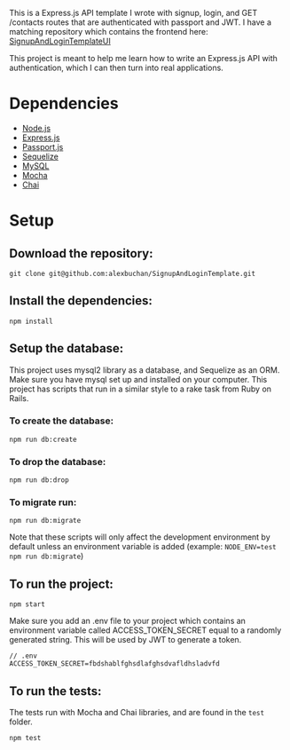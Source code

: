 This is a Express.js API template I wrote with signup, login, and GET /contacts routes that are authenticated with passport and JWT.
I have a matching repository which contains the frontend here: [SignupAndLoginTemplateUI](https://github.com/alexbuchan/SignupAndLoginTemplateUI)

This project is meant to help me learn how to write an Express.js API with authentication, which I can then turn into real applications.

# Dependencies

* [Node.js](https://nodejs.org/en/)
* [Express.js](https://expressjs.com/)
* [Passport.js](http://www.passportjs.org/)
* [Sequelize](https://sequelize.org/)
* [MySQL](https://www.mysql.com/)
* [Mocha](https://mochajs.org/)
* [Chai](https://www.chaijs.com/)

# Setup

## Download the repository:

`git clone git@github.com:alexbuchan/SignupAndLoginTemplate.git`

## Install the dependencies:

`npm install`

## Setup the database:

This project uses mysql2 library as a database, and Sequelize as an ORM. Make sure you have mysql set up and installed on your computer.
This project has scripts that run in a similar style to a rake task from Ruby on Rails.

### To create the database:

`npm run db:create`

### To drop the database:

`npm run db:drop`

### To migrate run:

`npm run db:migrate`

Note that these scripts will only affect the development environment by default unless an environment variable is added 
(example: `NODE_ENV=test npm run db:migrate`)

## To run the project:

`npm start`

Make sure you add an .env file to your project which contains an environment variable called ACCESS_TOKEN_SECRET equal to a randomly generated string.
This will be used by JWT to generate a token.

```
// .env
ACCESS_TOKEN_SECRET=fbdshablfghsdlafghsdvafldhsladvfd
```

## To run the tests:

The tests run with Mocha and Chai libraries, and are found in the `test` folder.

`npm test`